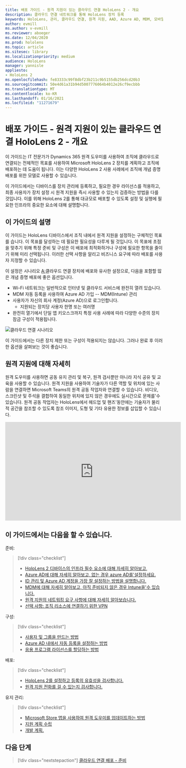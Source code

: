 ```yaml
---
title: 배포 가이드 - 원격 지원이 있는 클라우드 연결 HoloLens 2 - 개요
description: 클라우드 연결 네트워크를 통해 HoloLens 장치 등록
keywords: HoloLens, 관리, 클라우드 연결, 원격 지원, AAD, Azure AD, MDM, 모바일 장치 관리
author: evmill
ms.author: v-evmill
ms.reviewer: aboeger
ms.date: 12/04/2020
ms.prod: hololens
ms.topic: article
ms.sitesec: library
ms.localizationpriority: medium
audience: HoloLens
manager: yannisle
appliesto:
- HoloLens 2
ms.openlocfilehash: fe83333c99f8dbf23b211c9b5155db256dcd20b3
ms.sourcegitcommit: 50e4d61a31b94d5007776064b4012e26cf9ecbbb
ms.translationtype: MT
ms.contentlocale: ko-KR
ms.lasthandoff: 01/16/2021
ms.locfileid: "11271679"
---
```

# 배포 가이드 - 원격 지원이 있는 클라우드 연결 HoloLens 2 - 개요

이 가이드는 IT 전문가가 Dynamics 365 원격 도우미를 사용하여 조직에 클라우드로 연결되는 전체적인 목표를 사용하여 Microsoft HoloLens 2 장치를 계획하고 조직에 배포하는 데 도움이 됩니다. 이는 다양한 HoloLens 2 사용 사례에서 조직에 개념 증명 배포를 위한 모델로 사용할 수 있습니다.

이 가이드에서는 디바이스를 장치 관리에 등록하고, 필요한 경우 라이선스를 적용하고, 최종 사용자가 장치 설정 시 원격 지원을 즉시 사용할 수 있는지 검증하는 방법을 다를 것입니다. 이를 위해 HoloLens 2를 통해 대규모로 배포할 수 있도록 설정 및 실행에 필요한 인프라의 중요한 요소에 대해 설명합니다.

## 이 가이드의 설명

이 가이드는 HoloLens 디바이스에서 조직 내에서 원격 지원을 설정하는 구체적인 목표를 습니다. 이 목표를 달성하는 데 필요한 필요성을 다루게 될 것입니다. 이 목표에 초점을 맞추기 위해 특정 준비 및 구성은 이 배포에 최적화하거나 구성에 필요한 항목을 줄이기 위해 미리 선택됩니다. 이러한 선택 사항을 알리고 비즈니스 요구에 따라 배포를 사용자 지정할 수 있습니다.

이 설정은 시나리오 [A:](https://docs.microsoft.com/hololens/common-scenarios#scenario-a)클라우드 연결 장치에 배포와 유사한 설정으로, 다음을 포함할 많은 개념 증명 배포에 좋은 옵션입니다.

- Wi-Fi 네트워크는 일반적으로 인터넷 및 클라우드 서비스에 완전히 열려 있습니다.
- MDM 자동 등록을 사용하여 Azure AD 가입 -- MDM(Intune) 관리
- 사용자가 자신의 회사 계정(Azure AD)으로 로그인합니다.
  - 지원되는 장치당 사용자 한명 또는 여러명
- 완전히 열기에서 단일 앱 키오스크까지 특정 사용 사례에 따라 다양한 수준의 장치 잠금 구성이 적용됩니다.

![클라우드 연결 시나리오](./images/cloud-connected-guide-diagram.png)

이 가이드에서는 다른 장치 제한 또는 구성이 적용되지는 않습니다. 그러나 완료 후 이러한 옵션을 살펴보는 것이 좋습니다.

## 원격 지원에 대해 자세히

원격 도우미를 사용하면 공동 유지 관리 및 복구, 원격 검사뿐만 아니라 지식 공유 및 교육을 사용할 수 있습니다. 원격 지원을 사용하여 기술자가 다른 역할 및 위치에 있는 사람을 연결하면 Microsoft Teams의 원격 공동 작업자와 연결할 수 있습니다. 비디오, 스크린샷 및 주석을 결합하여 동일한 위치에 있지 않은 경우에도 실시간으로 문제를&#39;수 있습니다. 원격 공동 작업자는 HoloLens에서 헤드업 및 핸즈&#39;동안에는 기술자가 물리적 공간을 참조할 수 있도록 참조 이미지, 도형 및 기타 유용한 정보를 삽입할 수 있습니다.

<iframe width="560" height="315" src="https://www.youtube.com/embed/d3YT8j0yYl0" frameborder="0" allow="accelerometer; autoplay; clipboard-write; encrypted-media; gyroscope; picture-in-picture" allowfullscreen></iframe>

## 이 가이드에서는 다음을 할 수 있습니다.

준비:

> [!div class="checklist"]
> - [HoloLens 2 디바이스의 인프라 필수 요소에 대해 자세히 알아보고,](hololens2-cloud-connected-prepare.md#infrastructure-essentials)
> - [Azure AD에 대해 자세히 알아보고, 없는 경우 azure AD를&#39;설정하세요.](hololens2-cloud-connected-prepare.md#azure-active-directory)
> - [ID 관리 및 Azure AD 계정을 가장 잘 설정하는 방법을 설명합니다.](hololens2-cloud-connected-prepare.md#identity-management)
> - [MDM에 대해 자세히 알아보고, 아직 준비되지 않은 경우 Intune을&#39;수 있습니다.](hololens2-cloud-connected-prepare.md#mobile-device-management)
> - [원격 지원의 네트워킹 요구 사항에 대해 자세히 알아보습니다.](hololens2-cloud-connected-prepare.md#network)
> - [선택 사항: 조직 리소스에 연결하기 위한 VPN](/hololens2-cloud-connected-prepare.md#optional-connect-your-hololens-to-vpn)

구성:

> [!div class="checklist"]
> - [사용자 및 그룹을 만드는 방법](hololens2-cloud-connected-configure.md#azure-users-and-groups)
> - [Azure AD 내에서 자동 등록을 설정하는 방법](hololens2-cloud-connected-configure.md#auto-enrollment-on-hololens-2)
> - [응용 프로그램 라이선스를 할당하는 방법](hololens2-cloud-connected-configure.md#application-licenses)

배포:

> [!div class="checklist"]
> - [HoloLens 2를 설정하고 등록의 유효성을 검사합니다.](hololens2-cloud-connected-deploy.md#enrollment-validation)
> - [원격 지원 전화를 걸 수 있는지 검사합니다.](hololens2-cloud-connected-deploy.md#remote-assist-call-validation)

유지 관리:

> [!div class="checklist"]
> - [Microsoft Store 앱을 사용하여 원격 도우미를 업데이트하는 방법](hololens2-cloud-connected-maintain.md#updates)
> - [지원 계획 수립](hololens2-cloud-connected-maintain.md#support-plan)
> - [개발 계획.](hololens2-cloud-connected-maintain.md#development-plan)

## 다음 단계

> [!div class="nextstepaction"]
> [클라우드 연결 배포 - 준비](hololens2-cloud-connected-prepare.md)

